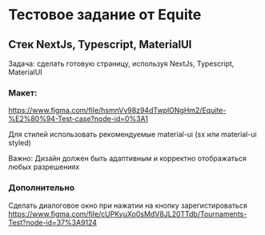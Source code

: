 # Тестовое задание от Equite
## Стек NextJs, Typescript, MaterialUI

Задача: сделать готовую страницу, используя NextJs, Typescript, MaterialUI

### Макет: 
https://www.figma.com/file/hsmnVv98z94dTwplONgHm2/Equite-%E2%80%94-Test-case?node-id=0%3A1

Для стилей использовать рекомендуемые material-ui (sx или material-ui styled)

Важно: Дизайн должен быть адаптивным и корректно отображаться любых разрешениях

### Дополнительно

Сделать диалоговое окно при нажатии на кнопку зарегистироваться
https://www.figma.com/file/cUPKyuXo0sMdV8JL20TTdb/Tournaments-Test?node-id=37%3A9124
